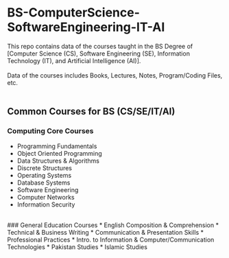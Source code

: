 # BS-ComputerScience-SoftwareEngineering-IT-AI
This repo contains data of the courses taught in the BS Degree of [Computer Science (CS), Software Engineering (SE), Information Technology (IT), and Artificial Intelligence (AI)]. 
<br> <br>
Data of the courses includes Books, Lectures, Notes, Program/Coding Files, etc.
<br><br>
## Common Courses for BS (CS/SE/IT/AI) <br>
### Computing Core Courses
* Programming Fundamentals
* Object Oriented Programming
* Data Structures & Algorithms
* Discrete Structures
* Operating Systems
* Database Systems
* Software Engineering
* Computer Networks
* Information Security
<br>
### General Education Courses
* English Composition & Comprehension
* Technical & Business Writing 
* Communication & Presentation Skills
* Professional Practices
* Intro. to Information & Computer/Communication Technologies
* Pakistan Studies
* Islamic Studies
 
